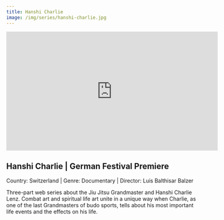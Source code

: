 ```yaml
---
title: Hanshi Charlie
image: /img/series/hanshi-charlie.jpg
---
```

<iframe width="560" height="315" src="https://www.youtube.com/embed/QAfAoG9WuAI?controls=1" frameborder="0" allow="accelerometer; autoplay; encrypted-media; gyroscope; picture-in-picture" allowfullscreen></iframe>

## Hanshi Charlie | German Festival Premiere
Country: Switzerland | Genre: Documentary | Director: Luis Balthisar Balzer

Three-part web series about the Jiu Jitsu Grandmaster and Hanshi Charlie Lenz. Combat art and spiritual life art unite in a unique way when Charlie, as one of the last Grandmasters of budo sports, tells about his most important life events and the effects on his life.
